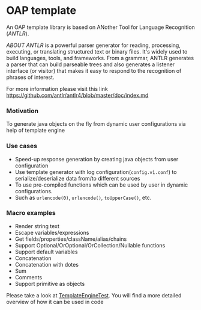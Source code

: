 # OAP template

An OAP template library is based on ANother Tool for Language Recognition (*ANTLR*).

*ABOUT ANTLR* is a powerful parser generator for reading, processing, executing, 
or translating structured text or binary files. It's widely used to build languages,
tools, and frameworks. From a grammar, ANTLR generates a parser that can build 
parseable trees and also generates a listener interface (or visitor) that makes it easy to
respond to the recognition of phrases of interest.

For more information please visit this link https://github.com/antlr/antlr4/blob/master/doc/index.md

### Motivation

To generate java objects on the fly from dynamic user configurations via help of template engine

### Use cases

- Speed-up response generation by creating java objects from user configuration
- Use template generator with log configuration(`config.v1.conf`) to serialize/deserialize data from/to different sources
- To use pre-compiled functions which can be used by user in dynamic configurations. 
- Such as `urlencode(0)`, `urlencode()`, `toUpperCase()`, etc.

### Macro examples

- Render string text
- Escape variables/expressions
- Get fields/properties/className/alias/chains
- Support Optional/OrOptional/OrCollection/Nullable functions
- Support default variables
- Concatenation
- Concatenation with dotes
- Sum
- Comments
- Support primitive as objects 

Please take a look at [TemplateEngineTest](src/test/java/oap/template/TemplateEngineTest.java). 
You will find a more detailed overview of how it can be used in code